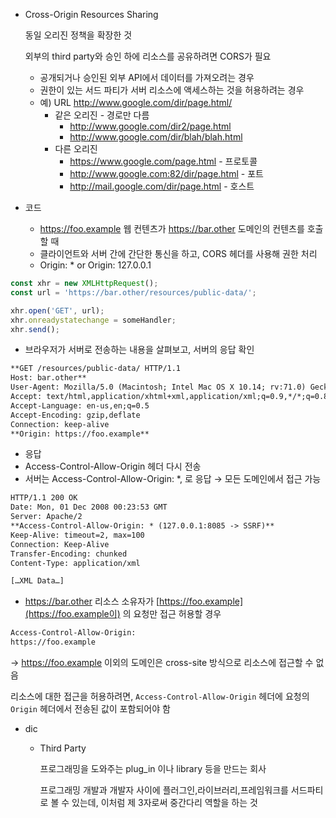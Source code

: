- Cross-Origin Resources Sharing
    
    동일 오리진 정책을 확장한 것
    
    외부의 third party와 승인 하에 리소스를 공유하려면 CORS가 필요
    
    - 공개되거나 승인된 외부 API에서 데이터를 가져오려는 경우
    - 권한이 있는 서드 파티가 서버 리소스에 액세스하는 것을 허용하려는 경우
    - 예) URL http://www.google.com/dir/page.html/
        - 같은 오리진 - 경로만 다름
            - http://www.google.com/dir2/page.html
            - http://www.google.com/dir/blah/blah.html
        - 다른 오리진
            - https://www.google.com/page.html - 프로토콜
            - http://www.google.com:82/dir/page.html - 포트
            - http://mail.google.com/dir/page.html - 호스트

- 코드
    - https://foo.example 웹 컨텐츠가 https://bar.other 도메인의 컨텐츠를 호출할 때
    - 클라이언트와 서버 간에 간단한 통신을 하고, CORS 헤더를 사용해 권한 처리
    - Origin: * or Origin: 127.0.0.1

```jsx
const xhr = new XMLHttpRequest();
const url = 'https://bar.other/resources/public-data/';

xhr.open('GET', url);
xhr.onreadystatechange = someHandler;
xhr.send();
```

- 브라우저가 서버로 전송하는 내용을 살펴보고, 서버의 응답 확인

```html
**GET /resources/public-data/ HTTP/1.1
Host: bar.other**
User-Agent: Mozilla/5.0 (Macintosh; Intel Mac OS X 10.14; rv:71.0) Gecko/20100101 Firefox/71.0
Accept: text/html,application/xhtml+xml,application/xml;q=0.9,*/*;q=0.8
Accept-Language: en-us,en;q=0.5
Accept-Encoding: gzip,deflate
Connection: keep-alive
**Origin: https://foo.example**
```

- 응답
- Access-Control-Allow-Origin 헤더 다시 전송
- 서버는 Access-Control-Allow-Origin: *, 로 응답 → 모든 도메인에서 접근 가능

```html
HTTP/1.1 200 OK
Date: Mon, 01 Dec 2008 00:23:53 GMT
Server: Apache/2
**Access-Control-Allow-Origin: * (127.0.0.1:8085 -> SSRF)**
Keep-Alive: timeout=2, max=100
Connection: Keep-Alive
Transfer-Encoding: chunked
Content-Type: application/xml

[…XML Data…]
```

- https://bar.other 리소스 소유자가 [https://foo.example](https://foo.example이) 의 요청만 접근 허용할 경우

```html
Access-Control-Allow-Origin:
https://foo.example
```

→ https://foo.example 이외의 도메인은 cross-site 방식으로 리소스에 접근할 수 없음

리소스에 대한 접근을 허용하려면, `Access-Control-Allow-Origin` 헤더에 요청의 `Origin` 헤더에서 전송된 값이 포함되어야 함

- dic
    - Third Party
        
        프로그래밍을 도와주는 plug_in 이나 library 등을 만드는 회사
        
        프로그래밍 개발과 개발자 사이에 플러그인,라이브러리,프레임워크를 서드파티로 볼 수 있는데, 이처럼 제 3자로써 중간다리 역할을 하는 것